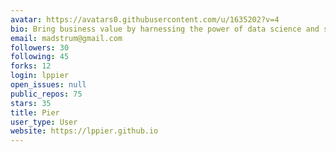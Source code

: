 ```yaml
---
avatar: https://avatars0.githubusercontent.com/u/1635202?v=4
bio: Bring business value by harnessing the power of data science and software.
email: madstrum@gmail.com
followers: 30
following: 45
forks: 12
login: lppier
open_issues: null
public_repos: 75
stars: 35
title: Pier
user_type: User
website: https://lppier.github.io
---
```

